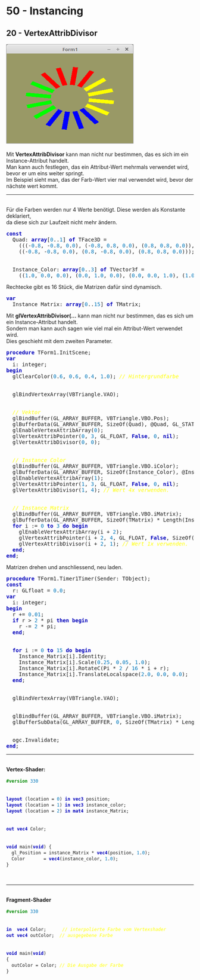 <html>
    <b><h1>50 - Instancing</h1></b>
    <b><h2>20 - VertexAttribDivisor</h2></b>
<img src="image.png" alt="Selfhtml"><br><br>
Mit <b>VertexAttribDivisor</b> kann man nicht nur bestimmen, das es sich im ein Instance-Attribut handelt.<br>
Man kann auch festlegen, das ein Attribut-Wert mehrmals verwendet wird, bevor er um eins weiter springt.<br>
Im Beispiel sieht man, das der Farb-Wert vier mal verwendet wird, bevor der nächste wert kommt.<br>
<hr><br>
Für die Farben werden nur 4 Werte benötigt. Diese werden als Konstante deklariert,<br>
da diese sich zur Laufzeit nicht mehr ändern.<br>
<pre><code=scal><b><font color="0000BB">const</font></b>
  Quad: <b><font color="0000BB">array</font></b>[<font color="#0077BB">0</font>..<font color="#0077BB">1</font>] <b><font color="0000BB">of</font></b> TFace3D =
    (((-<font color="#0077BB">0</font>.<font color="#0077BB">8</font>, -<font color="#0077BB">0</font>.<font color="#0077BB">8</font>, <font color="#0077BB">0</font>.<font color="#0077BB">0</font>), (-<font color="#0077BB">0</font>.<font color="#0077BB">8</font>, <font color="#0077BB">0</font>.<font color="#0077BB">8</font>, <font color="#0077BB">0</font>.<font color="#0077BB">0</font>), (<font color="#0077BB">0</font>.<font color="#0077BB">8</font>, <font color="#0077BB">0</font>.<font color="#0077BB">8</font>, <font color="#0077BB">0</font>.<font color="#0077BB">0</font>)),
    ((-<font color="#0077BB">0</font>.<font color="#0077BB">8</font>, -<font color="#0077BB">0</font>.<font color="#0077BB">8</font>, <font color="#0077BB">0</font>.<font color="#0077BB">0</font>), (<font color="#0077BB">0</font>.<font color="#0077BB">8</font>, -<font color="#0077BB">0</font>.<font color="#0077BB">8</font>, <font color="#0077BB">0</font>.<font color="#0077BB">0</font>), (<font color="#0077BB">0</font>.<font color="#0077BB">8</font>, <font color="#0077BB">0</font>.<font color="#0077BB">8</font>, <font color="#0077BB">0</font>.<font color="#0077BB">0</font>)));
<br>
  Instance_Color: <b><font color="0000BB">array</font></b>[<font color="#0077BB">0</font>..<font color="#0077BB">3</font>] <b><font color="0000BB">of</font></b> TVector3f =
    ((<font color="#0077BB">1</font>.<font color="#0077BB">0</font>, <font color="#0077BB">0</font>.<font color="#0077BB">0</font>, <font color="#0077BB">0</font>.<font color="#0077BB">0</font>), (<font color="#0077BB">0</font>.<font color="#0077BB">0</font>, <font color="#0077BB">1</font>.<font color="#0077BB">0</font>, <font color="#0077BB">0</font>.<font color="#0077BB">0</font>), (<font color="#0077BB">0</font>.<font color="#0077BB">0</font>, <font color="#0077BB">0</font>.<font color="#0077BB">0</font>, <font color="#0077BB">1</font>.<font color="#0077BB">0</font>), (<font color="#0077BB">1</font>.<font color="#0077BB">0</font>, <font color="#0077BB">1</font>.<font color="#0077BB">0</font>, <font color="#0077BB">0</font>.<font color="#0077BB">0</font>));</code></pre>
Rechtecke gibt es 16 Stück, die Matrizen dafür sind dynamisch.<br>
<pre><code=scal><b><font color="0000BB">var</font></b>
  Instance_Matrix: <b><font color="0000BB">array</font></b>[<font color="#0077BB">0</font>..<font color="#0077BB">15</font>] <b><font color="0000BB">of</font></b> TMatrix;</code></pre>
Mit <b>glVertexAttribDivisor(...</b> kann man nicht nur bestimmen, das es sich um ein Instance-Attribut handelt.<br>
Sondern man kann auch sagen wie viel mal ein Attribut-Wert verwendet wird.<br>
Dies geschieht mit dem zweiten Parameter.<br>
<pre><code=scal><b><font color="0000BB">procedure</font></b> TForm1.InitScene;
<b><font color="0000BB">var</font></b>
  i: integer;
<b><font color="0000BB">begin</font></b>
  glClearColor(<font color="#0077BB">0</font>.<font color="#0077BB">6</font>, <font color="#0077BB">0</font>.<font color="#0077BB">6</font>, <font color="#0077BB">0</font>.<font color="#0077BB">4</font>, <font color="#0077BB">1</font>.<font color="#0077BB">0</font>); <i><font color="#FFFF00">// Hintergrundfarbe</font></i>
<br>
  glBindVertexArray(VBTriangle.VAO);
<br>
  <i><font color="#FFFF00">// Vektor</font></i>
  glBindBuffer(GL_ARRAY_BUFFER, VBTriangle.VBO.Pos);
  glBufferData(GL_ARRAY_BUFFER, SizeOf(Quad), @Quad, GL_STATIC_DRAW);
  glEnableVertexAttribArray(<font color="#0077BB">0</font>);
  glVertexAttribPointer(<font color="#0077BB">0</font>, <font color="#0077BB">3</font>, GL_FLOAT, <b><font color="0000BB">False</font></b>, <font color="#0077BB">0</font>, <b><font color="0000BB">nil</font></b>);
  glVertexAttribDivisor(<font color="#0077BB">0</font>, <font color="#0077BB">0</font>);
<br>
  <i><font color="#FFFF00">// Instance Color</font></i>
  glBindBuffer(GL_ARRAY_BUFFER, VBTriangle.VBO.iColor);
  glBufferData(GL_ARRAY_BUFFER, SizeOf(Instance_Color), @Instance_Color, GL_STATIC_DRAW);
  glEnableVertexAttribArray(<font color="#0077BB">1</font>);
  glVertexAttribPointer(<font color="#0077BB">1</font>, <font color="#0077BB">3</font>, GL_FLOAT, <b><font color="0000BB">False</font></b>, <font color="#0077BB">0</font>, <b><font color="0000BB">nil</font></b>);
  glVertexAttribDivisor(<font color="#0077BB">1</font>, <font color="#0077BB">4</font>); <i><font color="#FFFF00">// Wert 4x verwenden.</font></i>
<br>
  <i><font color="#FFFF00">// Instance Matrix</font></i>
  glBindBuffer(GL_ARRAY_BUFFER, VBTriangle.VBO.iMatrix);
  glBufferData(GL_ARRAY_BUFFER, SizeOf(TMatrix) * Length(Instance_Matrix), <b><font color="0000BB">nil</font></b>, GL_STATIC_DRAW);
  <b><font color="0000BB">for</font></b> i := <font color="#0077BB">0</font> <b><font color="0000BB">to</font></b> <font color="#0077BB">3</font> <b><font color="0000BB">do</font></b> <b><font color="0000BB">begin</font></b>
    glEnableVertexAttribArray(i + <font color="#0077BB">2</font>);
    glVertexAttribPointer(i + <font color="#0077BB">2</font>, <font color="#0077BB">4</font>, GL_FLOAT, <b><font color="0000BB">False</font></b>, SizeOf(TMatrix), Pointer(i * <font color="#0077BB">16</font>));
    glVertexAttribDivisor(i + <font color="#0077BB">2</font>, <font color="#0077BB">1</font>); <i><font color="#FFFF00">// Wert 1x verwenden.</font></i>
  <b><font color="0000BB">end</font></b>;
<b><font color="0000BB">end</font></b>;</code></pre>
Matrizen drehen und anschliessend, neu laden.<br>
<pre><code=scal><b><font color="0000BB">procedure</font></b> TForm1.Timer1Timer(Sender: TObject);
<b><font color="0000BB">const</font></b>
  r: GLfloat = <font color="#0077BB">0</font>.<font color="#0077BB">0</font>;
<b><font color="0000BB">var</font></b>
  i: integer;
<b><font color="0000BB">begin</font></b>
  r += <font color="#0077BB">0</font>.<font color="#0077BB">01</font>;
  <b><font color="0000BB">if</font></b> r &gt; <font color="#0077BB">2</font> * pi <b><font color="0000BB">then</font></b> <b><font color="0000BB">begin</font></b>
    r -= <font color="#0077BB">2</font> * pi;
  <b><font color="0000BB">end</font></b>;
<br>
  <b><font color="0000BB">for</font></b> i := <font color="#0077BB">0</font> <b><font color="0000BB">to</font></b> <font color="#0077BB">15</font> <b><font color="0000BB">do</font></b> <b><font color="0000BB">begin</font></b>
    Instance_Matrix[i].Identity;
    Instance_Matrix[i].Scale(<font color="#0077BB">0</font>.<font color="#0077BB">25</font>, <font color="#0077BB">0</font>.<font color="#0077BB">05</font>, <font color="#0077BB">1</font>.<font color="#0077BB">0</font>);
    Instance_Matrix[i].RotateC(Pi * <font color="#0077BB">2</font> / <font color="#0077BB">16</font> * i + r);
    Instance_Matrix[i].TranslateLocalspace(<font color="#0077BB">2</font>.<font color="#0077BB">0</font>, <font color="#0077BB">0</font>.<font color="#0077BB">0</font>, <font color="#0077BB">0</font>.<font color="#0077BB">0</font>);
  <b><font color="0000BB">end</font></b>;
<br>
  glBindVertexArray(VBTriangle.VAO);
<br>
  glBindBuffer(GL_ARRAY_BUFFER, VBTriangle.VBO.iMatrix);
  glBufferSubData(GL_ARRAY_BUFFER, <font color="#0077BB">0</font>, SizeOf(TMatrix) * Length(Instance_Matrix), @Instance_Matrix);
<br>
  ogc.Invalidate;
<b><font color="0000BB">end</font></b>;</code></pre>
<hr><br>
<b>Vertex-Shader:</b><br>
<pre><code><b><font color="#008800">#version</font></b> <font color="#0077BB">330</font>
<br>
<b><font color="0000BB">layout</font></b> (location = <font color="#0077BB">0</font>) <b><font color="0000BB">in</font></b> <b><font color="0000BB">vec3</font></b> position;
<b><font color="0000BB">layout</font></b> (location = <font color="#0077BB">1</font>) <b><font color="0000BB">in</font></b> <b><font color="0000BB">vec3</font></b> instance_color;
<b><font color="0000BB">layout</font></b> (location = <font color="#0077BB">2</font>) <b><font color="0000BB">in</font></b> <b><font color="0000BB">mat4</font></b> instance_Matrix;
<br>
<b><font color="0000BB">out</font></b> <b><font color="0000BB">vec4</font></b> Color;
<br>
<b><font color="0000BB">void</font></b> main(<b><font color="0000BB">void</font></b>) {
  gl_Position = instance_Matrix * <b><font color="0000BB">vec4</font></b>(position, <font color="#0077BB">1</font>.<font color="#0077BB">0</font>);
  Color       = <b><font color="0000BB">vec4</font></b>(instance_color, <font color="#0077BB">1</font>.<font color="#0077BB">0</font>);
}
<br>
</code></pre>
<hr><br>
<b>Fragment-Shader</b><br>
<pre><code><b><font color="#008800">#version</font></b> <font color="#0077BB">330</font>
<br>
<b><font color="0000BB">in</font></b>  <b><font color="0000BB">vec4</font></b> Color;      <i><font color="#FFFF00">// interpolierte Farbe vom Vertexshader</font></i>
<b><font color="0000BB">out</font></b> <b><font color="0000BB">vec4</font></b> outColor;  <i><font color="#FFFF00">// ausgegebene Farbe</font></i>
<br>
<b><font color="0000BB">void</font></b> main(<b><font color="0000BB">void</font></b>)
{
  outColor = Color; <i><font color="#FFFF00">// Die Ausgabe der Farbe</font></i>
}
</code></pre>
<br>
</html>
